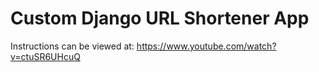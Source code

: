 # Custom Django URL Shortener App
Instructions can be viewed at: https://www.youtube.com/watch?v=ctuSR6UHcuQ
